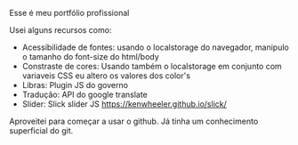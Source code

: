 Esse é meu portfólio profissional

Usei alguns recursos como:
- Acessibilidade de fontes: usando o localstorage do navegador, manipulo o tamanho do font-size do html/body
- Constraste de cores: Usando também o localstorage em conjunto com variaveis CSS eu altero os valores dos color's
- Libras: Plugin JS do governo
- Tradução: API do google translate
- Slider: Slick slider JS https://kenwheeler.github.io/slick/


Aproveitei para começar a usar o github. Já tinha um conhecimento superficial do git.